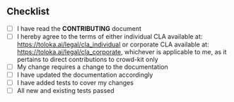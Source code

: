 <!--- Provide a general summary of your changes here. -->

## Checklist
<!--- Go over all the following points, and put an `x` in all the boxes that apply. -->
<!--- If you're unsure about any of these, don't hesitate to ask. We're here to help! -->
- [ ] I have read the **CONTRIBUTING** document
- [ ] I hereby agree to the terms of either individual CLA available at: https://toloka.ai/legal/cla_individual or corporate CLA available at: https://toloka.ai/legal/cla_corporate, whichever is applicable to me, as it pertains to direct contributions to crowd-kit only
- [ ] My change requires a change to the documentation
- [ ] I have updated the documentation accordingly
- [ ] I have added tests to cover my changes
- [ ] All new and existing tests passed
